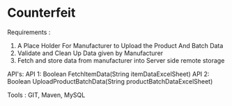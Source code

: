 # Counterfeit

Requirements :
1. A Place Holder For Manufacturer to Upload the Product And Batch Data
2. Validate and Clean Up Data given by Manufacturer
3. Fetch and store data from manufacturer into Server side remote storage

API's:
API 1: Boolean FetchItemData(String itemDataExcelSheet)
API 2: Boolean UploadProductBatchData(String productBatchDataExcelSheet)


Tools :
GIT, Maven, MySQL


